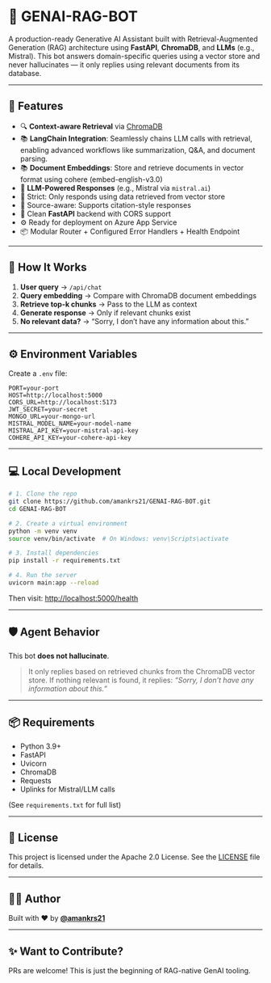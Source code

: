# 🤖 GENAI-RAG-BOT

A production-ready Generative AI Assistant built with Retrieval-Augmented Generation (RAG) architecture using **FastAPI**, **ChromaDB**, and **LLMs** (e.g., Mistral). This bot answers domain-specific queries using a vector store and never hallucinates — it only replies using relevant documents from its database.

---

## 🚀 Features

* 🔍 **Context-aware Retrieval** via [ChromaDB](https://www.trychroma.com/)
* 📚 **LangChain Integration**: Seamlessly chains LLM calls with retrieval, enabling advanced workflows like summarization, Q&A, and document parsing. 
* 📚 **Document Embeddings**: Store and retrieve documents in vector format using cohere (embed-english-v3.0)
* 🧠 **LLM-Powered Responses** (e.g., Mistral via `mistral.ai`)
* 🔐 Strict: Only responds using data retrieved from vector store
* 💾 Source-aware: Supports citation-style responses
* 🧼 Clean **FastAPI** backend with CORS support
* ⚙️ Ready for deployment on Azure App Service
* 📦 Modular Router + Configured Error Handlers + Health Endpoint

---

## 🧠 How It Works

1. **User query** → `/api/chat`
2. **Query embedding** → Compare with ChromaDB document embeddings
3. **Retrieve top-k chunks** → Pass to the LLM as context
4. **Generate response** → Only if relevant chunks exist
5. **No relevant data?** → “Sorry, I don’t have any information about this.”

---

## ⚙️ Environment Variables

Create a `.env` file:

```env
PORT=your-port
HOST=http://localhost:5000
CORS_URL=http://localhost:5173
JWT_SECRET=your-secret
MONGO_URL=your-mongo-url
MISTRAL_MODEL_NAME=your-model-name
MISTRAL_API_KEY=your-mistral-api-key
COHERE_API_KEY=your-cohere-api-key
```

---

## 💻 Local Development

```bash
# 1. Clone the repo
git clone https://github.com/amankrs21/GENAI-RAG-BOT.git
cd GENAI-RAG-BOT

# 2. Create a virtual environment
python -m venv venv
source venv/bin/activate  # On Windows: venv\Scripts\activate

# 3. Install dependencies
pip install -r requirements.txt

# 4. Run the server
uvicorn main:app --reload
```

Then visit: [http://localhost:5000/health](http://localhost:5000/health)

---

## 🛡️ Agent Behavior

This bot **does not hallucinate**.

> It only replies based on retrieved chunks from the ChromaDB vector store.
> If nothing relevant is found, it replies:
> *“Sorry, I don’t have any information about this.”*

---

## 📦 Requirements

* Python 3.9+
* FastAPI
* Uvicorn
* ChromaDB
* Requests
* Uplinks for Mistral/LLM calls

(See `requirements.txt` for full list)

---

## 📄 License

This project is licensed under the Apache 2.0 License. See the [LICENSE](LICENSE) file for details.

---

## 🙋‍♂️ Author

Built with ❤️ by [**@amankrs21**](https://github.com/amankrs21)

---

## ✨ Want to Contribute?

PRs are welcome! This is just the beginning of RAG-native GenAI tooling.
